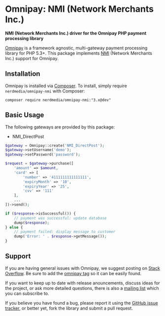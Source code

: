 # Omnipay: NMI (Network Merchants Inc.)

**NMI (Network Merchants Inc.) driver for the Omnipay PHP payment processing library**

[Omnipay](https://github.com/thephpleague/omnipay) is a framework agnostic, multi-gateway payment
processing library for PHP 5.3+. This package implements [NMI](https://www.nmi.com/) (Network Merchants Inc.) support for Omnipay.

## Installation

Omnipay is installed via [Composer](http://getcomposer.org/). To install, simply require `nerdmedia/omnipay-nmi` with Composer:

```
composer require nerdmedia/omnipay-nmi:"3.x@dev"
```

## Basic Usage

The following gateways are provided by this package:

* NMI_DirectPost

```php
$gateway = Omnipay::create('NMI_DirectPost');
$gateway->setUsername('demo');
$gateway->setPassword('password');

$request = $gateway->purchase([
    'amount' => $amount,
    'card' => [
        'number' => '4111111111111111',
        'expiryMonth' => '10',
        'expiryYear' => '25',
        'cvv' => '111'
    ],
    ...
])->send();

if ($response->isSuccessful()) {
    // payment was successful: update database
    dump($response);
} else {
    // payment failed: display message to customer
    dump('Error: ' . $response->getMessage());
}
```

## Support

If you are having general issues with Omnipay, we suggest posting on
[Stack Overflow](http://stackoverflow.com/). Be sure to add the
[omnipay tag](http://stackoverflow.com/questions/tagged/omnipay) so it can be easily found.

If you want to keep up to date with release anouncements, discuss ideas for the project,
or ask more detailed questions, there is also a [mailing list](https://groups.google.com/forum/#!forum/omnipay) which
you can subscribe to.

If you believe you have found a bug, please report it using the [GitHub issue tracker](https://github.com/thephpleague/omnipay-authorizenet/issues),
or better yet, fork the library and submit a pull request.